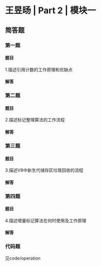 # 王昱旸 | Part 2 | 模块一

## 简答题

### 第一题

#### 题目
1.描述引用计数的工作原理和优缺点

#### 解答

### 第二题

#### 题目
2.描述标记整理算法的工作流程

#### 解答

### 第三题

#### 题目
3.描述V8中新生代储存区垃圾回收的流程

#### 解答

### 第四题

#### 题目
4.描述增量标记算法在何时使用及工作原理

#### 解答

### 代码题
见code/operation
